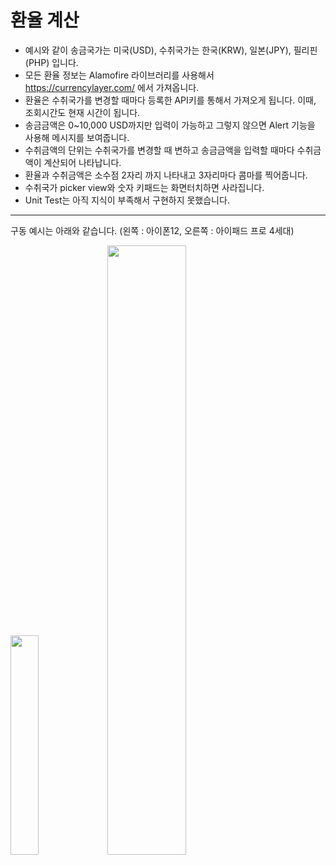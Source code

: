 # 환율 계산

- 예시와 같이 송금국가는 미국(USD), 수취국가는 한국(KRW), 일본(JPY), 필리핀(PHP) 입니다.
- 모든 환율 정보는 Alamofire 라이브러리를 사용해서 https://currencylayer.com/ 에서 가져옵니다.
- 환율은 수취국가를 변경할 때마다 등록한 API키를 통해서 가져오게 됩니다. 이때, 조회시간도 현재 시간이 됩니다.
- 송금금액은 0~10,000 USD까지만 입력이 가능하고 그렇지 않으면 Alert 기능을 사용해 메시지를 보여줍니다.
- 수취금액의 단위는 수취국가를 변경할 때 변하고 송금금액을 입력할 때마다 수취금액이 계산되어 나타납니다.
- 환율과 수취금액은 소수점 2자리 까지 나타내고 3자리마다 콤마를 찍어줍니다.
- 수취국가 picker view와 숫자 키패드는 화면터치하면 사라집니다.
- Unit Test는 아직 지식이 부족해서 구현하지 못했습니다.

---
구동 예시는 아래와 같습니다. (왼쪽 : 아이폰12, 오른쪽 : 아이패드 프로 4세대)  

<img src = "https://user-images.githubusercontent.com/41609708/104838925-473dbd80-5901-11eb-925c-fc34eaada755.png" width="30%">  <img src = "https://user-images.githubusercontent.com/41609708/104838520-b82fa600-58fe-11eb-813b-1eb2d45de584.png" width="50%">
